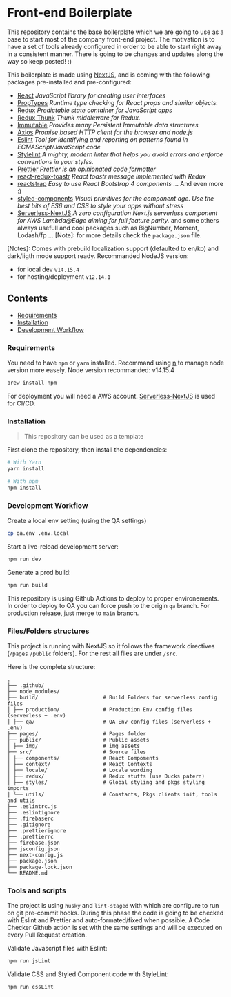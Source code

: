 # Front-end Boilerplate

This repository contains the base boilerplate which we are going to use as a base to start most of
the company front-end project. The motivation is to have a set of tools already configured in order
to be able to start right away in a consistent manner. There is going to be changes and updates
along the way so keep posted! :)

This boilerplate is made using [NextJS](https://nextjs.org/), and is coming with the following
packages pre-installed and pre-configured:

- [React](https://reactjs.org/) _JavaScript library for creating user interfaces_
- [PropTypes](https://reactjs.org/docs/typechecking-with-proptypes.html#proptypes) _Runtime type
  checking for React props and similar objects._
- [Redux](https://redux.js.org/) _Predictable state container for JavaScript apps_
- [Redux Thunk](https://github.com/reduxjs/redux-thunk) _Thunk middleware for Redux._
- [Immutable](https://github.com/immutable-js/immutable-js) _Provides many Persistent Immutable data
  structures_
- [Axios](https://github.com/axios/axios) _Promise based HTTP client for the browser and node.js_
- [Eslint](https://eslint.org/) _Tool for identifying and reporting on patterns found in
  ECMAScript/JavaScript code_
- [Stylelint](https://stylelint.io/) _A mighty, modern linter that helps you avoid errors and
  enforce conventions in your styles._
- [Prettier](https://prettier.io/) _Prettier is an opinionated code formatter_
- [react-redux-toastr](https://github.com/diegoddox/react-redux-toastr) _React toastr message
  implemented with Redux_
- [reactstrap](https://reactstrap.github.io/) _Easy to use React Bootstrap 4 components_ ... And
  even more :)
- [styled-components](https://styled-components.com/) _Visual primitives for the component age. Use
  the best bits of ES6 and CSS to style your apps without stress_
- [Serverless-NextJS](https://github.com/serverless-nextjs/serverless-next.js) _A zero configuration
  Next.js serverless component for AWS Lambda@Edge aiming for full feature parity._ and some others
  always usefull and cool packages such as BigNumber, Moment, Lodash/fp ... [Note]: for more details
  check the `package.json` file.

[Notes]: Comes with prebuild localization support (defaulted to en/ko) and dark/ligth mode support
ready. Recommanded NodeJS version:

- for local dev `v14.15.4`
- for hosting/deployment `v12.14.1`

## Contents

- [Requirements](#requirements)
- [Installation](#installation)
- [Development Workflow](#development-workflow)

### Requirements

You need to have `npm` or `yarn` installed. Recommand using [n](https://github.com/tj/n) to manage
node version more easely. Node version recommanded: v14.15.4

```sh
brew install npm
```

For deployment you will need a AWS account.
[Serverless-NextJS](https://github.com/serverless-nextjs/serverless-next.js) is used for CI/CD.

### Installation

> This repository can be used as a template

First clone the repository, then install the dependencies:

```sh
# With Yarn
yarn install

# With npm
npm install
```

### Development Workflow

Create a local env setting (using the QA settings)

```sh
cp qa.env .env.local
```

Start a live-reload development server:

```sh
npm run dev
```

Generate a prod build:

```sh
npm run build
```

This repository is using Github Actions to deploy to proper environements. In order to deploy to QA
you can force push to the origin `qa` branch. For production release, just merge to `main` branch.

### Files/Folders structures

This project is running with NextJS so it follows the framework directives (`/pages` `/public`
folders). For the rest all files are under `/src`.

Here is the complete structure:

```
.
├── .github/
├── node_modules/
├── build/                     # Build Folders for serverless config files
│ ├── production/              # Production Env config files (serverless + .env)
│ ├── qa/                      # QA Env config files (serverless + .env)
├── pages/                     # Pages folder
├── public/                    # Public assets
│ ├── img/                     # img assets
├── src/                       # Source files
│ ├── components/              # React Compoments
│ ├── context/                 # React Contexts
│ ├── locale/                  # Locale wording
│ ├── redux/                   # Redux stuffs (use Ducks patern)
│ ├── styles/                  # Global styling and pkgs styling imports
│ └── utils/                   # Constants, Pkgs clients init, tools and utils
├── .eslintrc.js
├── .eslintignore
├── .firebaserc
├── .gitignore
├── .prettierignore
├── .prettierrc
├── firebase.json
├── jsconfig.json
├── next-config.js
├── package.json
├── package-lock.json
└── README.md
```

### Tools and scripts

The project is using `husky` and `lint-staged` with which are configure to run on git pre-commit
hooks. During this phase the code is going to be checked with Eslint and Prettier and
auto-formated/fixed when possible. A Code Checker Github action is set with the same settings and
will be executed on every Pull Request creation.

Validate Javascript files with Eslint:

```sh
npm run jsLint
```

Validate CSS and Styled Component code with StyleLint:

```sh
npm run cssLint
```
